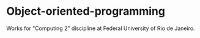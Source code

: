 # Object-oriented-programming
Works for "Computing 2" discipline at Federal University of Rio de Janeiro.

